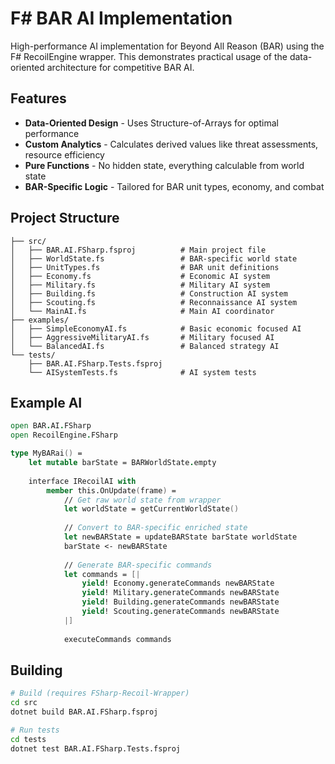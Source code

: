 # F# BAR AI Implementation

High-performance AI implementation for Beyond All Reason (BAR) using the F# RecoilEngine wrapper. This demonstrates practical usage of the data-oriented architecture for competitive BAR AI.

## Features

- **Data-Oriented Design** - Uses Structure-of-Arrays for optimal performance
- **Custom Analytics** - Calculates derived values like threat assessments, resource efficiency
- **Pure Functions** - No hidden state, everything calculable from world state
- **BAR-Specific Logic** - Tailored for BAR unit types, economy, and combat

## Project Structure

```
├── src/
│   ├── BAR.AI.FSharp.fsproj          # Main project file
│   ├── WorldState.fs                 # BAR-specific world state
│   ├── UnitTypes.fs                  # BAR unit definitions
│   ├── Economy.fs                    # Economic AI system
│   ├── Military.fs                   # Military AI system
│   ├── Building.fs                   # Construction AI system
│   ├── Scouting.fs                   # Reconnaissance AI system
│   └── MainAI.fs                     # Main AI coordinator
├── examples/
│   ├── SimpleEconomyAI.fs            # Basic economic focused AI
│   ├── AggressiveMilitaryAI.fs       # Military focused AI
│   └── BalancedAI.fs                 # Balanced strategy AI
└── tests/
    ├── BAR.AI.FSharp.Tests.fsproj
    └── AISystemTests.fs              # AI system tests
```

## Example AI

```fsharp
open BAR.AI.FSharp
open RecoilEngine.FSharp

type MyBARai() =
    let mutable barState = BARWorldState.empty
    
    interface IRecoilAI with
        member this.OnUpdate(frame) =
            // Get raw world state from wrapper
            let worldState = getCurrentWorldState()
            
            // Convert to BAR-specific enriched state
            let newBARState = updateBARState barState worldState
            barState <- newBARState
            
            // Generate BAR-specific commands
            let commands = [|
                yield! Economy.generateCommands newBARState
                yield! Military.generateCommands newBARState  
                yield! Building.generateCommands newBARState
                yield! Scouting.generateCommands newBARState
            |]
            
            executeCommands commands
```

## Building

```bash
# Build (requires FSharp-Recoil-Wrapper)
cd src
dotnet build BAR.AI.FSharp.fsproj

# Run tests
cd tests  
dotnet test BAR.AI.FSharp.Tests.fsproj
```
